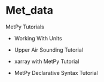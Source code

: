 # Met_data

MetPy Tutorials

- Working With Units

- Upper Air Sounding Tutorial

- xarray with MetPy Tutorial

- MetPy Declarative Syntax Tutorial
